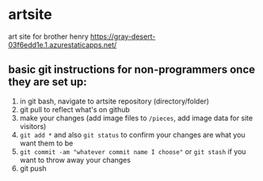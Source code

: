 # artsite
art site for brother henry
https://gray-desert-03f6edd1e.1.azurestaticapps.net/

## basic git instructions for non-programmers once they are set up:
1. in git bash, navigate to artsite repository (directory/folder)
2. git pull to reflect what's on github
3. make your changes (add image files to `/pieces`, add image data for site visitors)
4. `git add *` and also `git status` to confirm your changes are what you want them to be
5. `git commit -am "whatever commit name I choose"` or `git stash` if you want to throw away your changes
6. git push